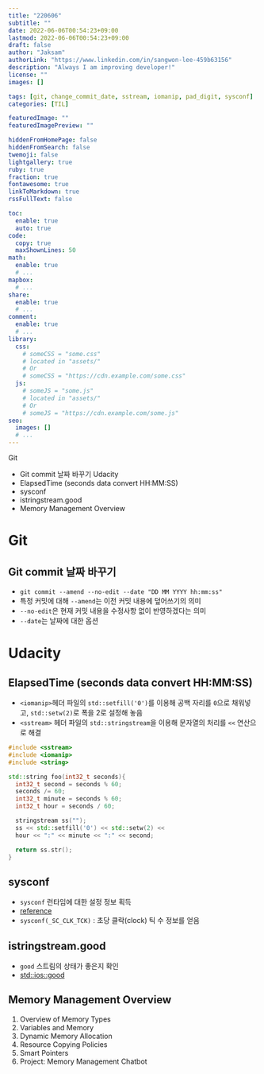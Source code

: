 ```yaml
---
title: "220606"
subtitle: ""
date: 2022-06-06T00:54:23+09:00
lastmod: 2022-06-06T00:54:23+09:00
draft: false
author: "Jaksam"
authorLink: "https://www.linkedin.com/in/sangwon-lee-459b63156"
description: "Always I am improving developer!"
license: ""
images: []

tags: [git, change_commit_date, sstream, iomanip, pad_digit, sysconf]
categories: [TIL]

featuredImage: ""
featuredImagePreview: ""

hiddenFromHomePage: false
hiddenFromSearch: false
twemoji: false
lightgallery: true
ruby: true
fraction: true
fontawesome: true
linkToMarkdown: true
rssFullText: false

toc:
  enable: true
  auto: true
code:
  copy: true
  maxShownLines: 50
math:
  enable: true
  # ...
mapbox:
  # ...
share:
  enable: true
  # ...
comment:
  enable: true
  # ...
library:
  css:
    # someCSS = "some.css"
    # located in "assets/"
    # Or
    # someCSS = "https://cdn.example.com/some.css"
  js:
    # someJS = "some.js"
    # located in "assets/"
    # Or
    # someJS = "https://cdn.example.com/some.js"
seo:
  images: []
  # ...
---
```


Git
* Git commit 날짜 바꾸기
Udacity
* ElapsedTime (seconds data convert HH:MM:SS)
* sysconf
* istringstream.good
* Memory Management Overview
<!--more-->
# Git
## Git commit 날짜 바꾸기
* `git commit --amend --no-edit --date "DD MM YYYY hh:mm:ss"`
* 특정 커밋에 대해 `--amend`는 이전 커밋 내용에 덮어쓰기의 의미
* `--no-edit`은 현재 커밋 내용을 수정사항 없이 반영하겠다는 의미
* `--date`는 날짜에 대한 옵션

# Udacity
## ElapsedTime (seconds data convert HH:MM:SS)
* `<iomanip>`헤더 파일의 `std::setfill('0')`를 이용해 공백 자리를 `0`으로 채워넣고, `std::setw(2)`로 폭을 2로 설정해 놓음
* `<sstream>` 헤더 파일의 `std::stringstream`을 이용해 문자열의 처리를 `<<` 연산으로 해결
```cpp
#include <sstream>
#include <iomanip>
#include <string>

std::string foo(int32_t seconds){
  int32_t second = seconds % 60;
  seconds /= 60;
  int32_t minute = seconds % 60;
  int32_t hour = seconds / 60;

  stringstream ss("");
  ss << std::setfill('0') << std::setw(2) <<
  hour << ":" << minute << ":" << second;

  return ss.str();
}

```

## sysconf
* `sysconf` 런타임에 대한 설정 정보 획득
* [reference](https://man7.org/linux/man-pages/man3/sysconf.3.html)
* `sysconf(_SC_CLK_TCK)` : 초당 클락(clock) 틱 수 정보를 얻음

## istringstream.good
* `good` 스트림의 상태가 좋은지 확인
* [std::ios::good](https://m.cplusplus.com/reference/ios/ios/good/)

## Memory Management Overview
1. Overview of Memory Types
2. Variables and Memory
3. Dynamic Memory Allocation
4. Resource Copying Policies
5. Smart Pointers
6. Project: Memory Management Chatbot

